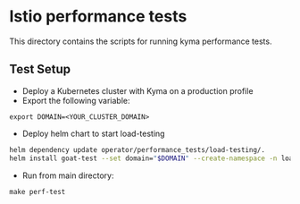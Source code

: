 
# Istio performance tests

This directory contains the scripts for running kyma performance tests.

## Test Setup

- Deploy a Kubernetes cluster with Kyma on a production profile
- Export the following variable:
```
export DOMAIN=<YOUR_CLUSTER_DOMAIN>
```
- Deploy helm chart to start load-testing

```sh
helm dependency update operator/performance_tests/load-testing/.
helm install goat-test --set domain="$DOMAIN" --create-namespace -n load-test operator/performance_tests/load-testing/.
```

- Run from main directory:
```
make perf-test
```
